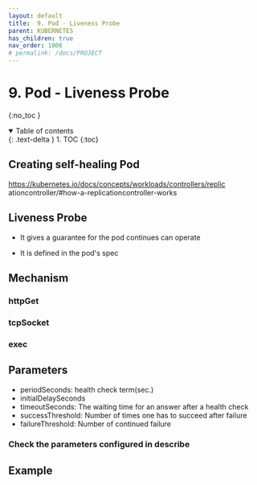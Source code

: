 ```yaml
---
layout: default
title:  9. Pod - Liveness Probe
parent: KUBERNETES
has_children: true
nav_order: 1006
# permalink: /docs/PROJECT
---
```


# 9. Pod - Liveness Probe
{:no_toc }

<details open markdown="block">  
  <summary>
    Table of contents
  </summary>
  {: .text-delta }
1. TOC  
{:toc}
</details>

## Creating self-healing Pod  

<https://kubernetes.io/docs/concepts/workloads/controllers/replic>
ationcontroller/#how-a-replicationcontroller-works

## Liveness Probe

* It gives a guarantee for the pod continues can operate  

* It is defined in the pod's spec

## Mechanism

### httpGet

### tcpSocket

### exec

## Parameters  

* periodSeconds: health check term(sec.)
* initialDelaySeconds
* timeoutSeconds: The waiting time for an answer after a health check
* successThreshold: Number of times one has to succeed after failure
* failureThreshold: Number of continued failure

### Check the parameters configured in describe  

## Example  
